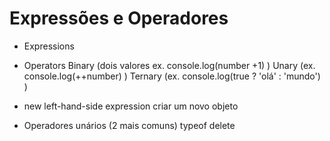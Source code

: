 # Expressões e Operadores

- Expressions
- Operators
    Binary (dois valores ex. console.log(number +1) )
    Unary (ex. console.log(++number) )
    Ternary (ex. console.log(true ? 'olá' : 'mundo') )

- new
    left-hand-side expression
    criar um novo objeto

- Operadores unários (2 mais comuns)
    typeof
    delete
